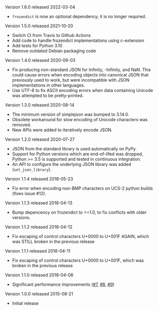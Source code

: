 Version 1.6.0 released 2022-03-04

* `frozendict` is now an optional dependency; it is no longer required.

Version 1.5.0 released 2021-10-20

* Switch CI from Travis to Github Actions
* Add code to handle frozendict implementations using c-extension
* Add tests for Python 3.10
* Remove outdated Debian packaging code

Version 1.4.0 released 2020-09-03

* Fix producing non-standard JSON for Infinity, -Infinity, and NaN. This could
  cause errors when encoding objects into canonical JSON that previously used to
  work, but were incompatible with JSON implementations in other languages.
* Use UTF-8 to fix ASCII encoding errors when data containing Unicode was
  attempted to be pretty-printed.

Version 1.3.0 released 2020-08-14

* The minimum version of simplejson was bumped to 3.14.0.
* Obsolete workaround for slow encoding of Unicode characters was removed.
* New APIs were added to iteratively encode JSON.

Version 1.2.0 released 2020-07-27

* JSON from the standard library is used automatically on PyPy.
* Support for Python versions which are end-of-lifed was dropped, Python >= 3.5
  is supported and tested in continuous integration.
* An API to configure the underlying JSON library was added (`set_json_library`).

Version 1.1.4 released 2018-05-23

 * Fix error when encoding non-BMP characters on UCS-2 python builds
   (fixes issue #12).

Version 1.1.3 released 2018-04-13

 * Bump depencency on frozendict to >=1.0, to fix conflicts with older
   versions.

Version 1.1.2 released 2018-04-12

 * Fix escaping of control characters U+0000 to U+001F AGAIN, which was STILL
   broken in the previous release

Version 1.1.1 released 2018-04-11

 * Fix escaping of control characters U+0000 to U+001F, which was broken in
   the previous release

Version 1.1.0 released 2018-04-06

 * Significant performance improvements
   ([\#7](https://github.com/matrix-org/python-canonicaljson/pull/7),
   [\#8](https://github.com/matrix-org/python-canonicaljson/pull/8),
   [\#9](https://github.com/matrix-org/python-canonicaljson/pull/9))

Version 1.0.0 released 2015-08-21

 * Initial release
